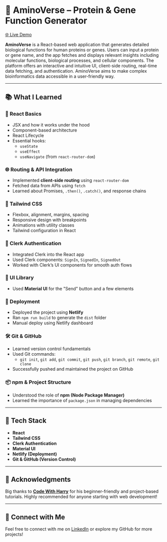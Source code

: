 # 🧬 AminoVerse – Protein & Gene Function Generator

[🌐 Live Demo](https://brilliant-granita-c96f3b.netlify.app/)

**AminoVerse** is a React-based web application that generates detailed biological functions for human proteins or genes. Users can input a protein or gene name, and the app fetches and displays relevant insights including molecular functions, biological processes, and cellular components. The platform offers an interactive and intuitive UI, client-side routing, real-time data fetching, and authentication. AminoVerse aims to make complex bioinformatics data accessible in a user-friendly way.

---

## 📚 What I Learned

### 🧠 React Basics
- JSX and how it works under the hood
- Component-based architecture
- React Lifecycle
- Essential hooks:
  - `useState`
  - `useEffect`
  - `useNavigate` (from `react-router-dom`)

### 🌐 Routing & API Integration
- Implemented **client-side routing** using `react-router-dom`
- Fetched data from APIs using `fetch`
- Learned about Promises, `.then()`, `.catch()`, and response chains

### 🎨 Tailwind CSS
- Flexbox, alignment, margins, spacing
- Responsive design with breakpoints
- Animations with utility classes
- Tailwind configuration in React

### 🔐 Clerk Authentication
- Integrated Clerk into the React app
- Used Clerk components: `SignIn`, `SignedIn`, `SignedOut`
- Worked with Clerk’s UI components for smooth auth flows

### 🧩 UI Library
- Used **Material UI** for the "Send" button and a few elements

### 🚀 Deployment
- Deployed the project using **Netlify**
- Ran `npm run build` to generate the `dist` folder
- Manual deploy using Netlify dashboard

### 🛠 Git & GitHub
- Learned version control fundamentals
- Used Git commands:
  - `git init`, `git add`, `git commit`, `git push`, `git branch`, `git remote`, `git clone`
- Successfully pushed and maintained the project on GitHub

### 📦 npm & Project Structure
- Understood the role of **npm (Node Package Manager)**
- Learned the importance of `package.json` in managing dependencies

---

## 📂 Tech Stack

- **React**
- **Tailwind CSS**
- **Clerk Authentication**
- **Material UI**
- **Netlify (Deployment)**
- **Git & GitHub (Version Control)**

---

## 🙏 Acknowledgments

Big thanks to **[Code With Harry](https://www.youtube.com/@CodeWithHarry)** for his beginner-friendly and project-based tutorials. Highly recommended for anyone starting with web development!

---

## 🔗 Connect with Me

Feel free to connect with me on [LinkedIn](www.linkedin.com/in/kummari-maruthi) or explore my GitHub for more projects!
